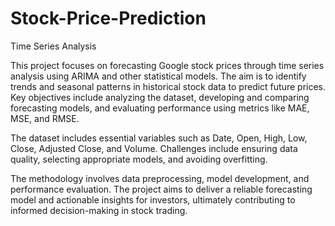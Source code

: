 # Stock-Price-Prediction
Time Series Analysis


This project focuses on forecasting Google stock prices through time series analysis using ARIMA and other statistical models. The aim is to identify trends and seasonal patterns in historical stock data to predict future prices. Key objectives include analyzing the dataset, developing and comparing forecasting models, and evaluating performance using metrics like MAE, MSE, and RMSE.

The dataset includes essential variables such as Date, Open, High, Low, Close, Adjusted Close, and Volume. Challenges include ensuring data quality, selecting appropriate models, and avoiding overfitting.

The methodology involves data preprocessing, model development, and performance evaluation. The project aims to deliver a reliable forecasting model and actionable insights for investors, ultimately contributing to informed decision-making in stock trading.

